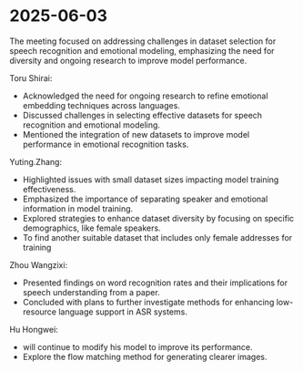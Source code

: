 # 2025-06-03   
The meeting focused on addressing challenges in dataset selection for speech recognition and emotional modeling, emphasizing the need for diversity and ongoing research to improve model performance.

Toru Shirai:    
- Acknowledged the need for ongoing research to refine emotional embedding techniques across languages.  
- Discussed challenges in selecting effective datasets for speech recognition and emotional modeling.  
- Mentioned the integration of new datasets to improve model performance in emotional recognition tasks.  

Yuting.Zhang:     
- Highlighted issues with small dataset sizes impacting model training effectiveness.
- Emphasized the importance of separating speaker and emotional information in model training.
- Explored strategies to enhance dataset diversity by focusing on specific demographics, like female speakers.
- To find another suitable dataset that includes only female addresses for training

Zhou Wangzixi:     
- Presented findings on word recognition rates and their implications for speech understanding from a paper.
- Concluded with plans to further investigate methods for enhancing low-resource language support in ASR systems.

Hu Hongwei:    
- will continue to modify his model to improve its performance.
- Explore the flow matching method for generating clearer images.
